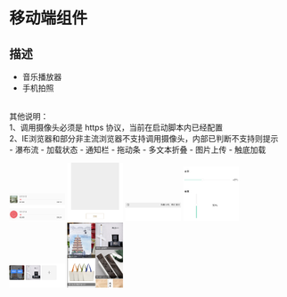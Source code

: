 # 移动端组件

## 描述

-  音乐播放器
-  手机拍照
<br>
其他说明：<br>
1、调用摄像头必须是 https 协议，当前在启动脚本内已经配置<br>
2、IE浏览器和部分非主流浏览器不支持调用摄像头，内部已判断不支持则提示<br>
-  瀑布流
-  加载状态
-  通知栏
-  拖动条
-  多文本折叠
-  图片上传
-  触底加载

<p>
  <img src="https://raw.githubusercontent.com/misterxu1567/img-static/master/audio.png" alt="音乐播放器" width="100">
  <img src="https://raw.githubusercontent.com/misterxu1567/img-static/master/camera.png" alt="手机拍照" width="100">
  <img src="https://raw.githubusercontent.com/misterxu1567/img-static/master/notice.png" alt="通知栏" width="100">
  <img src="https://raw.githubusercontent.com/misterxu1567/img-static/master/slide.png" alt="滑动条" width="100">
  <img src="https://raw.githubusercontent.com/misterxu1567/img-static/master/upload.png" alt="上传图片" width="100">
  <img src="https://raw.githubusercontent.com/misterxu1567/img-static/master/waterfall.png" alt="瀑布流" width="100">
</p>
